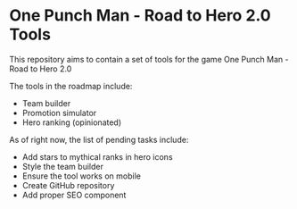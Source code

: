 # One Punch Man - Road to Hero 2.0 Tools

This repository aims to contain a set of tools for the game One Punch Man - Road to Hero 2.0

The tools in the roadmap include:

- Team builder
- Promotion simulator
- Hero ranking (opinionated)

As of right now, the list of pending tasks include:

- Add stars to mythical ranks in hero icons
- Style the team builder
- Ensure the tool works on mobile
- Create GitHub repository
- Add proper SEO component
